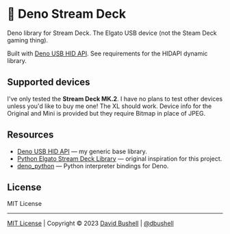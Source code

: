 # 🦕 Deno Stream Deck

Deno library for Stream Deck. The Elgato USB device (not the Steam Deck gaming thing).

Built with [Deno USB HID API](https://github.com/dbushell/deno_usbhidapi). See requirements for the HIDAPI dynamic library.

## Supported devices

I've only tested the **Stream Deck MK.2**. I have no plans to test other devices unless you'd like to buy me one! The XL should work. Device info for the Original and Mini is provided but they require Bitmap in place of JPEG.

## Resources

* [Deno USB HID API](https://github.com/dbushell/deno_usbhidapi) — my generic base library.
* [Python Elgato Stream Deck Library](https://github.com/abcminiuser/python-elgato-streamdeck/) — original inspiration for this project.
* [deno_python](https://github.com/denosaurs/deno_python) — Python interpreter bindings for Deno.

## License

MIT License

* * *

[MIT License](/LICENSE) | Copyright © 2023 [David Bushell](https://dbushell.com) | [@dbushell](https://twitter.com/dbushell)
